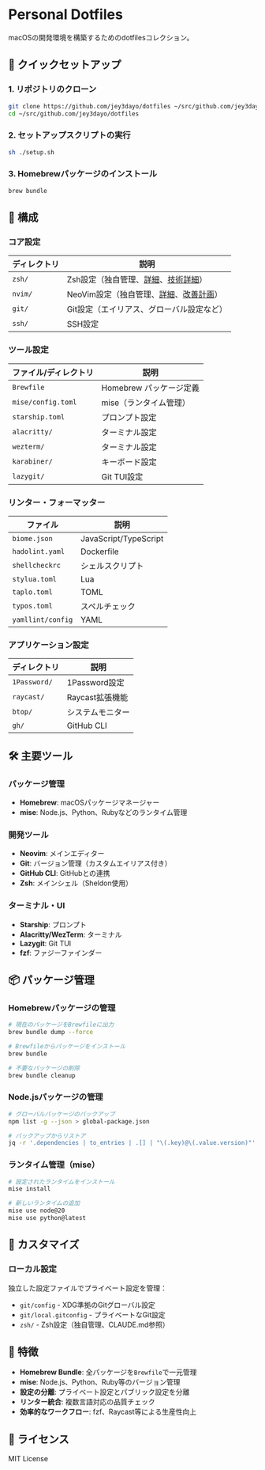 # Personal Dotfiles

macOSの開発環境を構築するためのdotfilesコレクション。

## 🚀 クイックセットアップ

### 1. リポジトリのクローン

```bash
git clone https://github.com/jey3dayo/dotfiles ~/src/github.com/jey3dayo/dotfiles
cd ~/src/github.com/jey3dayo/dotfiles
```

### 2. セットアップスクリプトの実行

```bash
sh ./setup.sh
```

### 3. Homebrewパッケージのインストール

```bash
brew bundle
```

## 📁 構成

### コア設定

| ディレクトリ | 説明 |
|-------------|------|
| `zsh/` | Zsh設定（独自管理、[詳細](zsh/README.md)、[技術詳細](zsh/CLAUDE.md)） |
| `nvim/` | NeoVim設定（独自管理、[詳細](nvim/README.md)、[改善計画](nvim/CLAUDE.md)） |
| `git/` | Git設定（エイリアス、グローバル設定など） |
| `ssh/` | SSH設定 |

### ツール設定

| ファイル/ディレクトリ | 説明 |
|---------------------|------|
| `Brewfile` | Homebrew パッケージ定義 |
| `mise/config.toml` | mise（ランタイム管理） |
| `starship.toml` | プロンプト設定 |
| `alacritty/` | ターミナル設定 |
| `wezterm/` | ターミナル設定 |
| `karabiner/` | キーボード設定 |
| `lazygit/` | Git TUI設定 |

### リンター・フォーマッター

| ファイル | 説明 |
|---------|------|
| `biome.json` | JavaScript/TypeScript |
| `hadolint.yaml` | Dockerfile |
| `shellcheckrc` | シェルスクリプト |
| `stylua.toml` | Lua |
| `taplo.toml` | TOML |
| `typos.toml` | スペルチェック |
| `yamllint/config` | YAML |

### アプリケーション設定

| ディレクトリ | 説明 |
|-------------|------|
| `1Password/` | 1Password設定 |
| `raycast/` | Raycast拡張機能 |
| `btop/` | システムモニター |
| `gh/` | GitHub CLI |

## 🛠 主要ツール

### パッケージ管理
- **Homebrew**: macOSパッケージマネージャー
- **mise**: Node.js、Python、Rubyなどのランタイム管理

### 開発ツール
- **Neovim**: メインエディター
- **Git**: バージョン管理（カスタムエイリアス付き）
- **GitHub CLI**: GitHubとの連携
- **Zsh**: メインシェル（Sheldon使用）

### ターミナル・UI
- **Starship**: プロンプト
- **Alacritty/WezTerm**: ターミナル
- **Lazygit**: Git TUI
- **fzf**: ファジーファインダー

## 📦 パッケージ管理

### Homebrewパッケージの管理

```bash
# 現在のパッケージをBrewfileに出力
brew bundle dump --force

# Brewfileからパッケージをインストール
brew bundle

# 不要なパッケージの削除
brew bundle cleanup
```

### Node.jsパッケージの管理

```bash
# グローバルパッケージのバックアップ
npm list -g --json > global-package.json

# バックアップからリストア
jq -r '.dependencies | to_entries | .[] | "\(.key)@\(.value.version)"' global-package.json | xargs npm install -g
```

### ランタイム管理（mise）

```bash
# 設定されたランタイムをインストール
mise install

# 新しいランタイムの追加
mise use node@20
mise use python@latest
```

## 🔧 カスタマイズ

### ローカル設定

独立した設定ファイルでプライベート設定を管理：

- `git/config` - XDG準拠のGitグローバル設定
- `git/local.gitconfig` - プライベートなGit設定
- `zsh/` - Zsh設定（独自管理、CLAUDE.md参照）

## 🎯 特徴

- **Homebrew Bundle**: 全パッケージを`Brewfile`で一元管理
- **mise**: Node.js、Python、Ruby等のバージョン管理
- **設定の分離**: プライベート設定とパブリック設定を分離
- **リンター統合**: 複数言語対応の品質チェック
- **効率的なワークフロー**: fzf、Raycast等による生産性向上

## 📝 ライセンス

MIT License
